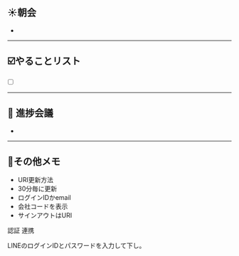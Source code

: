 ## **☀️**朝会

- 

---
## ☑️やることリスト

- [ ]  


---
## 📌 進捗会議

- 


---
## 📝その他メモ

- URI更新方法
- 30分毎に更新
- ログインIDかemail
- 会社コードを表示
- サインアウトはURI

認証
連携

LINEのログインIDとパスワードを入力して下し。